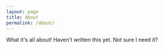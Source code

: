 ```yaml
---
layout: page
title: About
permalink: /about/
---
```


What it's all about! Haven't written this yet. Not sure I need it?
